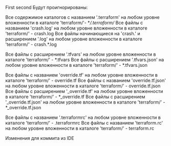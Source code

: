 First
second
Будут проигнорированы:

Все содержимое каталогов с названием '.terraform' на любом уровне вложенности в каталоге 'terraform/'- **/.terraform/*
Все файлы с названием 'crash.log' на любом уровне вложенности в каталоге 'terraform/' - crash.log
Все файлы начинающиеся на 'crash.' и расширением '.log' на любом уровне вложенности в каталоге 'terraform/' - crash.*.log

Все файлы c расширением '.tfvars' на любом уровне вложенности в каталоге 'terraform/' - *.tfvars
Все файлы c расширением '.tfvars.json' на любом уровне вложенности в каталоге 'terraform/' - *.tfvars.json

Все файлы с названием 'override.tf' на любом уровне вложенности в каталоге 'terraform/' - override.tf
Все файлы с названием 'override.tf.json' на любом уровне вложенности в каталоге 'terraform/'  - override.tf.json
Все файлы с расширением '_override.tf' на любом уровне вложенности в каталоге 'terraform/' - *_override.tf
Все файлы c расширением '_override.tf.json' на любом уровне вложенности в каталоге 'terraform/' - *_override.tf.json

Все файлы с названием '.terraformrc' на любом уровне вложенности в каталоге 'terraform/' - .terraformrc
Все файлы с названием 'terraform.rc' на любом уровне вложенности в каталоге 'terraform/' - terraform.rc

Изменения для коммита из IDE